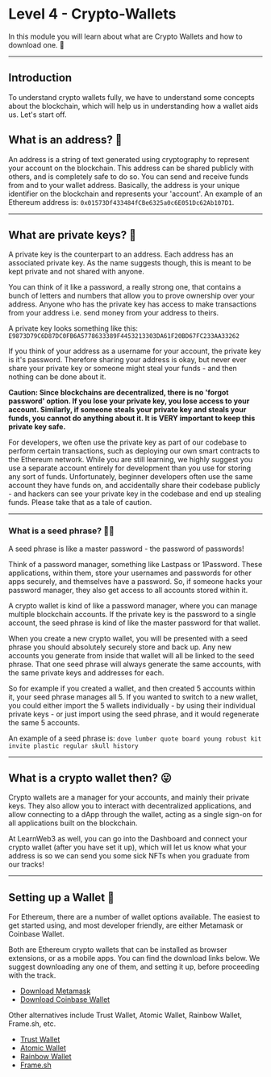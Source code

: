 # Level 4 - Crypto-Wallets

In this module you will learn about what are Crypto Wallets and how to download one. 🤔

---

## Introduction
To understand crypto wallets fully, we have to understand some concepts about the blockchain, which will help us in understanding how a wallet aids us. Let's start off.

## What is an address? 🤨

An address is a string of text generated using cryptography to represent your account on the blockchain. This address can be shared publicly with others, and is completely safe to do so. You can send and receive funds from and to your wallet address. Basically, the address is your unique identifier on the blockchain and represents your 'account'. An example of an Ethereum address is: `0x01573Df433484fCBe6325a0c6E051Dc62Ab107D1`.

---

## What are private keys? 🔐

A private key is the counterpart to an address. Each address has an associated private key. As the name suggests though, this is meant to be kept private and not shared with anyone.

You can think of it like a password, a really strong one, that contains a bunch of letters and numbers that allow you to prove ownership over your address. Anyone who has the private key has access to make transactions from your address i.e. send money from your address to theirs. 

A private key looks something like this: `E9873D79C6D87DC0FB6A5778633389F4453213303DA61F20BD67FC233AA33262`

If you think of your address as a username for your account, the private key is it's password. Therefore sharing your address is okay, but never ever share your private key or someone might steal your funds - and then nothing can be done about it. 

**Caution: Since blockchains are decentralized, there is no 'forgot password' option. If you lose your private key, you lose access to your account. Similarly, if someone steals your private key and steals your funds, you cannot do anything about it. It is VERY important to keep this private key safe.**

For developers, we often use the private key as part of our codebase to perform certain transactions, such as deploying our own smart contracts to the Ethereum network. While you are still learning, we highly suggest you use a separate account entirely for development than you use for storing any sort of funds. Unfortunately, beginner developers often use the same account they have funds on, and accidentally share their codebase publicly - and hackers can see your private key in the codebase and end up stealing funds. Please take that as a tale of caution.

---

### What is a seed phrase? 👮‍♀️

A seed phrase is like a master password - the password of passwords!

Think of a password manager, something like Lastpass or 1Password. These applications, within them, store your usernames and passwords for other apps securely, and themselves have a password. So, if someone hacks your password manager, they also get access to all accounts stored within it.

A crypto wallet is kind of like a password manager, where you can manage multiple blockchain accounts. If the private key is the password to a single account, the seed phrase is kind of like the master password for that wallet.

When you create a new crypto wallet, you will be presented with a seed phrase you should absolutely securely store and back up. Any new accounts you generate from inside that wallet will all be linked to the seed phrase. That one seed phrase will always generate the same accounts, with the same private keys and addresses for each.

So for example if you created a wallet, and then created 5 accounts within it, your seed phrase manages all 5. If you wanted to switch to a new wallet, you could either import the 5 wallets individually - by using their individual private keys - or just import using the seed phrase, and it would regenerate the same 5 accounts.

An example of a seed phrase is: `dove lumber quote board young robust kit invite plastic regular skull history`

---

## What is a crypto wallet then? 😛

Crypto wallets are a manager for your accounts, and mainly their private keys. They also allow you to interact with decentralized applications, and allow connecting to a dApp through the wallet, acting as a single sign-on for all applications built on the blockchain. 

At LearnWeb3 as well, you can go into the Dashboard and connect your crypto wallet (after you have set it up), which will let us know what your address is so we can send you some sick NFTs when you graduate from our tracks!


---

## Setting up a Wallet 🎉

For Ethereum, there are a number of wallet options available. The easiest to get started using, and most developer friendly, are either Metamask or Coinbase Wallet. 

Both are Ethereum crypto wallets that can be installed as browser extensions, or as a mobile apps. You can find the download links below. We suggest downloading any one of them, and setting it up, before proceeding with the track.

- [Download Metamask](https://metamask.io/download.html)
- [Download Coinbase Wallet](https://www.coinbase.com/wallet)

Other alternatives include Trust Wallet, Atomic Wallet, Rainbow Wallet, Frame.sh, etc.
- [Trust Wallet](https://trustwallet.com/)
- [Atomic Wallet](https://atomicwallet.io/)
- [Rainbow Wallet](https://rainbow.me/)
- [Frame.sh](https://frame.sh/)
